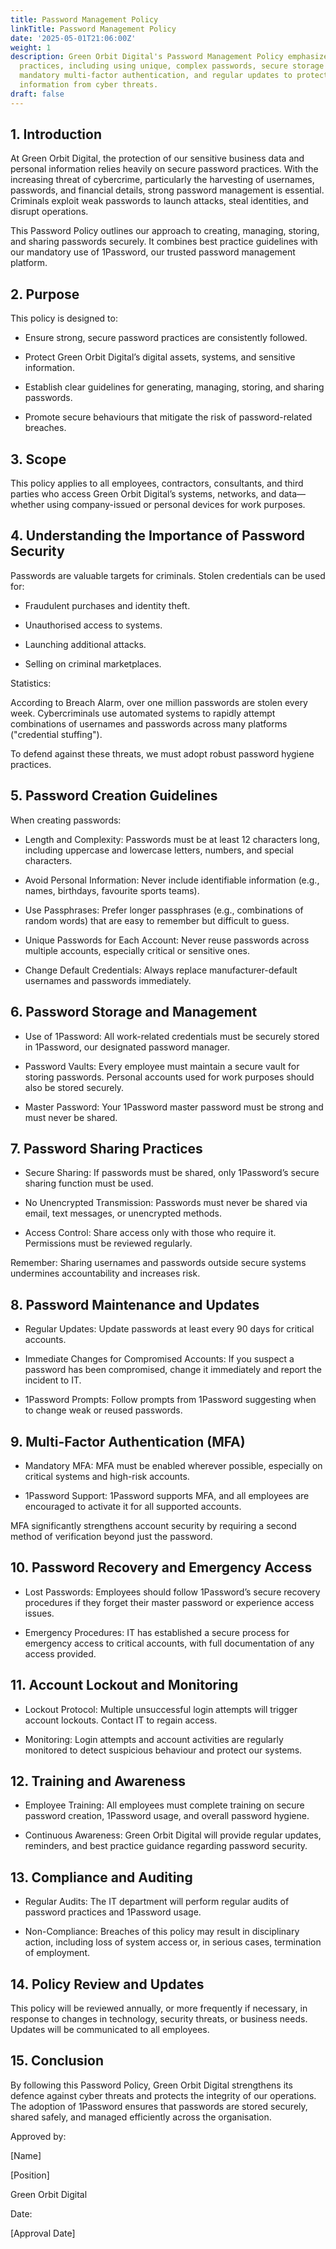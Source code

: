 ```yaml
---
title: Password Management Policy
linkTitle: Password Management Policy
date: '2025-05-01T21:06:00Z'
weight: 1
description: Green Orbit Digital's Password Management Policy emphasizes strong password
  practices, including using unique, complex passwords, secure storage in 1Password,
  mandatory multi-factor authentication, and regular updates to protect sensitive
  information from cyber threats.
draft: false
---
```



<!-- Unsupported block type: table_of_contents -->

<!-- Unsupported block type: divider -->



## 1. Introduction

At Green Orbit Digital, the protection of our sensitive business data and personal information relies heavily on secure password practices. With the increasing threat of cybercrime, particularly the harvesting of usernames, passwords, and financial details, strong password management is essential. Criminals exploit weak passwords to launch attacks, steal identities, and disrupt operations.

This Password Policy outlines our approach to creating, managing, storing, and sharing passwords securely. It combines best practice guidelines with our mandatory use of 1Password, our trusted password management platform.

## 2. Purpose

This policy is designed to:

- Ensure strong, secure password practices are consistently followed.

- Protect Green Orbit Digital’s digital assets, systems, and sensitive information.

- Establish clear guidelines for generating, managing, storing, and sharing passwords.

- Promote secure behaviours that mitigate the risk of password-related breaches.

## 3. Scope

This policy applies to all employees, contractors, consultants, and third parties who access Green Orbit Digital’s systems, networks, and data—whether using company-issued or personal devices for work purposes.

## 4. Understanding the Importance of Password Security

Passwords are valuable targets for criminals. Stolen credentials can be used for:

- Fraudulent purchases and identity theft.

- Unauthorised access to systems.

- Launching additional attacks.

- Selling on criminal marketplaces.

Statistics:

According to Breach Alarm, over one million passwords are stolen every week. Cybercriminals use automated systems to rapidly attempt combinations of usernames and passwords across many platforms ("credential stuffing").

To defend against these threats, we must adopt robust password hygiene practices.

## 5. Password Creation Guidelines

When creating passwords:

- Length and Complexity: Passwords must be at least 12 characters long, including uppercase and lowercase letters, numbers, and special characters.

- Avoid Personal Information: Never include identifiable information (e.g., names, birthdays, favourite sports teams).

- Use Passphrases: Prefer longer passphrases (e.g., combinations of random words) that are easy to remember but difficult to guess.

- Unique Passwords for Each Account: Never reuse passwords across multiple accounts, especially critical or sensitive ones.

- Change Default Credentials: Always replace manufacturer-default usernames and passwords immediately.

## 6. Password Storage and Management

- Use of 1Password: All work-related credentials must be securely stored in 1Password, our designated password manager.

- Password Vaults: Every employee must maintain a secure vault for storing passwords. Personal accounts used for work purposes should also be stored securely.

- Master Password: Your 1Password master password must be strong and must never be shared.

## 7. Password Sharing Practices

- Secure Sharing: If passwords must be shared, only 1Password’s secure sharing function must be used.

- No Unencrypted Transmission: Passwords must never be shared via email, text messages, or unencrypted methods.

- Access Control: Share access only with those who require it. Permissions must be reviewed regularly.

Remember: Sharing usernames and passwords outside secure systems undermines accountability and increases risk.

## 8. Password Maintenance and Updates

- Regular Updates: Update passwords at least every 90 days for critical accounts.

- Immediate Changes for Compromised Accounts: If you suspect a password has been compromised, change it immediately and report the incident to IT.

- 1Password Prompts: Follow prompts from 1Password suggesting when to change weak or reused passwords.

## 9. Multi-Factor Authentication (MFA)

- Mandatory MFA: MFA must be enabled wherever possible, especially on critical systems and high-risk accounts.

- 1Password Support: 1Password supports MFA, and all employees are encouraged to activate it for all supported accounts.

MFA significantly strengthens account security by requiring a second method of verification beyond just the password.

## 10. Password Recovery and Emergency Access

- Lost Passwords: Employees should follow 1Password’s secure recovery procedures if they forget their master password or experience access issues.

- Emergency Procedures: IT has established a secure process for emergency access to critical accounts, with full documentation of any access provided.

## 11. Account Lockout and Monitoring

- Lockout Protocol: Multiple unsuccessful login attempts will trigger account lockouts. Contact IT to regain access.

- Monitoring: Login attempts and account activities are regularly monitored to detect suspicious behaviour and protect our systems.

## 12. Training and Awareness

- Employee Training: All employees must complete training on secure password creation, 1Password usage, and overall password hygiene.

- Continuous Awareness: Green Orbit Digital will provide regular updates, reminders, and best practice guidance regarding password security.

## 13. Compliance and Auditing

- Regular Audits: The IT department will perform regular audits of password practices and 1Password usage.

- Non-Compliance: Breaches of this policy may result in disciplinary action, including loss of system access or, in serious cases, termination of employment.

## 14. Policy Review and Updates

This policy will be reviewed annually, or more frequently if necessary, in response to changes in technology, security threats, or business needs. Updates will be communicated to all employees.

## 15. Conclusion

By following this Password Policy, Green Orbit Digital strengthens its defence against cyber threats and protects the integrity of our operations. The adoption of 1Password ensures that passwords are stored securely, shared safely, and managed efficiently across the organisation.

<!-- Unsupported block type: divider -->

Approved by:

[Name]

[Position]

Green Orbit Digital

Date:

[Approval Date]